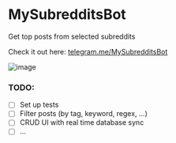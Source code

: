 # MySubredditsBot

Get top posts from selected subreddits


Check it out here: [telegram.me/MySubredditsBot](https://telegram.me/MySubredditsBot)

![image](https://user-images.githubusercontent.com/6978200/144713890-f85b9912-fdcf-4a77-a469-0728d319561b.png)



### TODO:
 - [ ] Set up tests
 - [ ] Filter posts (by tag, keyword, regex, ...)
 - [ ] CRUD UI with real time database sync
 - [ ] ...
